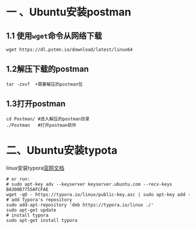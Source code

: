 # 一 、Ubuntu安装postman

## 1.1 使用`wget`命令从网络下载

```shell
wget https://dl.pstmn.io/download/latest/linux64
```

## 1.2解压下载的postman

```shell
tar -zxvf  +需要解压的postman包
```

## 1.3打开postman

```shell
cd Postman/ #进入解压的postman目录
./Postman   #打开postman软件
```

# 二、Ubuntu安装typota

linux安装typora[官网文档](https://www.typora.io/#linux)

```shell
# or run:
# sudo apt-key adv --keyserver keyserver.ubuntu.com --recv-keys BA300B7755AFCFAE
wget -qO - https://typora.io/linux/public-key.asc | sudo apt-key add -
# add Typora's repository
sudo add-apt-repository 'deb https://typora.io/linux ./'
sudo apt-get update
# install typora
sudo apt-get install typora
```

